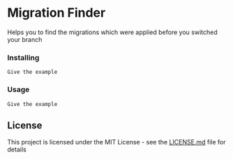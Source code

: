 # Migration Finder

Helps you to find the migrations which were applied before you switched your branch

### Installing

```
Give the example
```

### Usage

```
Give the example
```

## License

This project is licensed under the MIT License - see the [LICENSE.md](LICENSE.md) file for details

